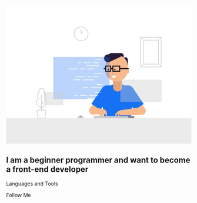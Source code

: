 ![Header](https://github.com/ket02jfu/ket02jfu/blob/main/assets/header.gif)

## I am a beginner programmer and want to become a front-end developer

Languages and Tools

Follow Me

